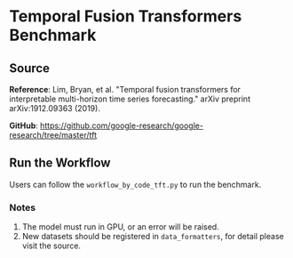 # Temporal Fusion Transformers Benchmark
## Source
**Reference**: Lim, Bryan, et al. "Temporal fusion transformers for interpretable multi-horizon time series forecasting." arXiv preprint arXiv:1912.09363 (2019).

**GitHub**: https://github.com/google-research/google-research/tree/master/tft

## Run the Workflow
Users can follow the ``workflow_by_code_tft.py`` to run the benchmark.

### Notes
1. The model must run in GPU, or an error will be raised.
2. New datasets should be registered in ``data_formatters``, for detail please visit the source.
